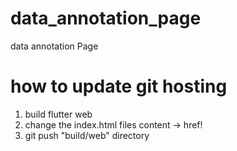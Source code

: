 # data_annotation_page

data annotation Page


# how to update git hosting
1. build flutter web
2. change the index.html files content  -> href! 
3. git push "build/web" directory
